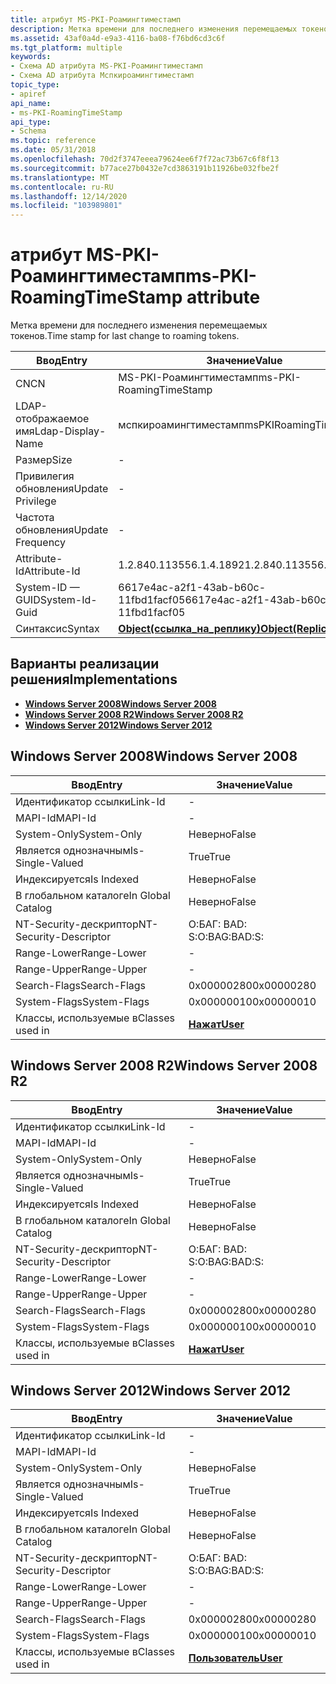 ```yaml
---
title: атрибут MS-PKI-Роамингтиместамп
description: Метка времени для последнего изменения перемещаемых токенов.
ms.assetid: 43af0a4d-e9a3-4116-ba08-f76bd6cd3c6f
ms.tgt_platform: multiple
keywords:
- Схема AD атрибута MS-PKI-Роамингтиместамп
- Схема AD атрибута Мспкироамингтиместамп
topic_type:
- apiref
api_name:
- ms-PKI-RoamingTimeStamp
api_type:
- Schema
ms.topic: reference
ms.date: 05/31/2018
ms.openlocfilehash: 70d2f3747eeea79624ee6f7f72ac73b67c6f8f13
ms.sourcegitcommit: b77ace27b0432e7cd3863191b11926be032fbe2f
ms.translationtype: MT
ms.contentlocale: ru-RU
ms.lasthandoff: 12/14/2020
ms.locfileid: "103989801"
---
```

# <a name="ms-pki-roamingtimestamp-attribute"></a><span data-ttu-id="9e47c-105">атрибут MS-PKI-Роамингтиместамп</span><span class="sxs-lookup"><span data-stu-id="9e47c-105">ms-PKI-RoamingTimeStamp attribute</span></span>

<span data-ttu-id="9e47c-106">Метка времени для последнего изменения перемещаемых токенов.</span><span class="sxs-lookup"><span data-stu-id="9e47c-106">Time stamp for last change to roaming tokens.</span></span>



| <span data-ttu-id="9e47c-107">Ввод</span><span class="sxs-lookup"><span data-stu-id="9e47c-107">Entry</span></span> | <span data-ttu-id="9e47c-108">Значение</span><span class="sxs-lookup"><span data-stu-id="9e47c-108">Value</span></span> |
|-------------------|-------------------------------------------------------|
| <span data-ttu-id="9e47c-109">CN</span><span class="sxs-lookup"><span data-stu-id="9e47c-109">CN</span></span>                | <span data-ttu-id="9e47c-110">MS-PKI-Роамингтиместамп</span><span class="sxs-lookup"><span data-stu-id="9e47c-110">ms-PKI-RoamingTimeStamp</span></span>                               |
| <span data-ttu-id="9e47c-111">LDAP-отображаемое имя</span><span class="sxs-lookup"><span data-stu-id="9e47c-111">Ldap-Display-Name</span></span> | <span data-ttu-id="9e47c-112">мспкироамингтиместамп</span><span class="sxs-lookup"><span data-stu-id="9e47c-112">msPKIRoamingTimeStamp</span></span>                                 |
| <span data-ttu-id="9e47c-113">Размер</span><span class="sxs-lookup"><span data-stu-id="9e47c-113">Size</span></span>              | \-                                                    |
| <span data-ttu-id="9e47c-114">Привилегия обновления</span><span class="sxs-lookup"><span data-stu-id="9e47c-114">Update Privilege</span></span>  | \-                                                    |
| <span data-ttu-id="9e47c-115">Частота обновления</span><span class="sxs-lookup"><span data-stu-id="9e47c-115">Update Frequency</span></span>  | \-                                                    |
| <span data-ttu-id="9e47c-116">Attribute-Id</span><span class="sxs-lookup"><span data-stu-id="9e47c-116">Attribute-Id</span></span>      | <span data-ttu-id="9e47c-117">1.2.840.113556.1.4.1892</span><span class="sxs-lookup"><span data-stu-id="9e47c-117">1.2.840.113556.1.4.1892</span></span>                               |
| <span data-ttu-id="9e47c-118">System-ID — GUID</span><span class="sxs-lookup"><span data-stu-id="9e47c-118">System-Id-Guid</span></span>    | <span data-ttu-id="9e47c-119">6617e4ac-a2f1-43ab-b60c-11fbd1facf05</span><span class="sxs-lookup"><span data-stu-id="9e47c-119">6617e4ac-a2f1-43ab-b60c-11fbd1facf05</span></span>                  |
| <span data-ttu-id="9e47c-120">Синтаксис</span><span class="sxs-lookup"><span data-stu-id="9e47c-120">Syntax</span></span>            | [<span data-ttu-id="9e47c-121">**Object(ссылка_на_реплику)**</span><span class="sxs-lookup"><span data-stu-id="9e47c-121">**Object(Replica-Link)**</span></span>](s-object-replica-link.md) |



## <a name="implementations"></a><span data-ttu-id="9e47c-122">Варианты реализации решения</span><span class="sxs-lookup"><span data-stu-id="9e47c-122">Implementations</span></span>

-   [<span data-ttu-id="9e47c-123">**Windows Server 2008**</span><span class="sxs-lookup"><span data-stu-id="9e47c-123">**Windows Server 2008**</span></span>](#windows-server-2008)
-   [<span data-ttu-id="9e47c-124">**Windows Server 2008 R2**</span><span class="sxs-lookup"><span data-stu-id="9e47c-124">**Windows Server 2008 R2**</span></span>](#windows-server-2008-r2)
-   [<span data-ttu-id="9e47c-125">**Windows Server 2012**</span><span class="sxs-lookup"><span data-stu-id="9e47c-125">**Windows Server 2012**</span></span>](#windows-server-2012)

## <a name="windows-server-2008"></a><span data-ttu-id="9e47c-126">Windows Server 2008</span><span class="sxs-lookup"><span data-stu-id="9e47c-126">Windows Server 2008</span></span>



| <span data-ttu-id="9e47c-127">Ввод</span><span class="sxs-lookup"><span data-stu-id="9e47c-127">Entry</span></span> | <span data-ttu-id="9e47c-128">Значение</span><span class="sxs-lookup"><span data-stu-id="9e47c-128">Value</span></span> |
|------------------------|-----------------------------------|
| <span data-ttu-id="9e47c-129">Идентификатор ссылки</span><span class="sxs-lookup"><span data-stu-id="9e47c-129">Link-Id</span></span>                | \-                                |
| <span data-ttu-id="9e47c-130">MAPI-Id</span><span class="sxs-lookup"><span data-stu-id="9e47c-130">MAPI-Id</span></span>                | \-                                |
| <span data-ttu-id="9e47c-131">System-Only</span><span class="sxs-lookup"><span data-stu-id="9e47c-131">System-Only</span></span>            | <span data-ttu-id="9e47c-132">Неверно</span><span class="sxs-lookup"><span data-stu-id="9e47c-132">False</span></span>                             |
| <span data-ttu-id="9e47c-133">Является однозначным</span><span class="sxs-lookup"><span data-stu-id="9e47c-133">Is-Single-Valued</span></span>       | <span data-ttu-id="9e47c-134">True</span><span class="sxs-lookup"><span data-stu-id="9e47c-134">True</span></span>                              |
| <span data-ttu-id="9e47c-135">Индексируется</span><span class="sxs-lookup"><span data-stu-id="9e47c-135">Is Indexed</span></span>             | <span data-ttu-id="9e47c-136">Неверно</span><span class="sxs-lookup"><span data-stu-id="9e47c-136">False</span></span>                             |
| <span data-ttu-id="9e47c-137">В глобальном каталоге</span><span class="sxs-lookup"><span data-stu-id="9e47c-137">In Global Catalog</span></span>      | <span data-ttu-id="9e47c-138">Неверно</span><span class="sxs-lookup"><span data-stu-id="9e47c-138">False</span></span>                             |
| <span data-ttu-id="9e47c-139">NT-Security-дескриптор</span><span class="sxs-lookup"><span data-stu-id="9e47c-139">NT-Security-Descriptor</span></span> | <span data-ttu-id="9e47c-140">О:БАГ: BAD: S:</span><span class="sxs-lookup"><span data-stu-id="9e47c-140">O:BAG:BAD:S:</span></span>                      |
| <span data-ttu-id="9e47c-141">Range-Lower</span><span class="sxs-lookup"><span data-stu-id="9e47c-141">Range-Lower</span></span>            | \-                                |
| <span data-ttu-id="9e47c-142">Range-Upper</span><span class="sxs-lookup"><span data-stu-id="9e47c-142">Range-Upper</span></span>            | \-                                |
| <span data-ttu-id="9e47c-143">Search-Flags</span><span class="sxs-lookup"><span data-stu-id="9e47c-143">Search-Flags</span></span>           | <span data-ttu-id="9e47c-144">0x00000280</span><span class="sxs-lookup"><span data-stu-id="9e47c-144">0x00000280</span></span>                        |
| <span data-ttu-id="9e47c-145">System-Flags</span><span class="sxs-lookup"><span data-stu-id="9e47c-145">System-Flags</span></span>           | <span data-ttu-id="9e47c-146">0x00000010</span><span class="sxs-lookup"><span data-stu-id="9e47c-146">0x00000010</span></span>                        |
| <span data-ttu-id="9e47c-147">Классы, используемые в</span><span class="sxs-lookup"><span data-stu-id="9e47c-147">Classes used in</span></span>        | [<span data-ttu-id="9e47c-148">**Нажат**</span><span class="sxs-lookup"><span data-stu-id="9e47c-148">**User**</span></span>](c-user.md)<br/> |



## <a name="windows-server-2008-r2"></a><span data-ttu-id="9e47c-149">Windows Server 2008 R2</span><span class="sxs-lookup"><span data-stu-id="9e47c-149">Windows Server 2008 R2</span></span>



| <span data-ttu-id="9e47c-150">Ввод</span><span class="sxs-lookup"><span data-stu-id="9e47c-150">Entry</span></span> | <span data-ttu-id="9e47c-151">Значение</span><span class="sxs-lookup"><span data-stu-id="9e47c-151">Value</span></span> |
|------------------------|-----------------------------------|
| <span data-ttu-id="9e47c-152">Идентификатор ссылки</span><span class="sxs-lookup"><span data-stu-id="9e47c-152">Link-Id</span></span>                | \-                                |
| <span data-ttu-id="9e47c-153">MAPI-Id</span><span class="sxs-lookup"><span data-stu-id="9e47c-153">MAPI-Id</span></span>                | \-                                |
| <span data-ttu-id="9e47c-154">System-Only</span><span class="sxs-lookup"><span data-stu-id="9e47c-154">System-Only</span></span>            | <span data-ttu-id="9e47c-155">Неверно</span><span class="sxs-lookup"><span data-stu-id="9e47c-155">False</span></span>                             |
| <span data-ttu-id="9e47c-156">Является однозначным</span><span class="sxs-lookup"><span data-stu-id="9e47c-156">Is-Single-Valued</span></span>       | <span data-ttu-id="9e47c-157">True</span><span class="sxs-lookup"><span data-stu-id="9e47c-157">True</span></span>                              |
| <span data-ttu-id="9e47c-158">Индексируется</span><span class="sxs-lookup"><span data-stu-id="9e47c-158">Is Indexed</span></span>             | <span data-ttu-id="9e47c-159">Неверно</span><span class="sxs-lookup"><span data-stu-id="9e47c-159">False</span></span>                             |
| <span data-ttu-id="9e47c-160">В глобальном каталоге</span><span class="sxs-lookup"><span data-stu-id="9e47c-160">In Global Catalog</span></span>      | <span data-ttu-id="9e47c-161">Неверно</span><span class="sxs-lookup"><span data-stu-id="9e47c-161">False</span></span>                             |
| <span data-ttu-id="9e47c-162">NT-Security-дескриптор</span><span class="sxs-lookup"><span data-stu-id="9e47c-162">NT-Security-Descriptor</span></span> | <span data-ttu-id="9e47c-163">О:БАГ: BAD: S:</span><span class="sxs-lookup"><span data-stu-id="9e47c-163">O:BAG:BAD:S:</span></span>                      |
| <span data-ttu-id="9e47c-164">Range-Lower</span><span class="sxs-lookup"><span data-stu-id="9e47c-164">Range-Lower</span></span>            | \-                                |
| <span data-ttu-id="9e47c-165">Range-Upper</span><span class="sxs-lookup"><span data-stu-id="9e47c-165">Range-Upper</span></span>            | \-                                |
| <span data-ttu-id="9e47c-166">Search-Flags</span><span class="sxs-lookup"><span data-stu-id="9e47c-166">Search-Flags</span></span>           | <span data-ttu-id="9e47c-167">0x00000280</span><span class="sxs-lookup"><span data-stu-id="9e47c-167">0x00000280</span></span>                        |
| <span data-ttu-id="9e47c-168">System-Flags</span><span class="sxs-lookup"><span data-stu-id="9e47c-168">System-Flags</span></span>           | <span data-ttu-id="9e47c-169">0x00000010</span><span class="sxs-lookup"><span data-stu-id="9e47c-169">0x00000010</span></span>                        |
| <span data-ttu-id="9e47c-170">Классы, используемые в</span><span class="sxs-lookup"><span data-stu-id="9e47c-170">Classes used in</span></span>        | [<span data-ttu-id="9e47c-171">**Нажат**</span><span class="sxs-lookup"><span data-stu-id="9e47c-171">**User**</span></span>](c-user.md)<br/> |



## <a name="windows-server-2012"></a><span data-ttu-id="9e47c-172">Windows Server 2012</span><span class="sxs-lookup"><span data-stu-id="9e47c-172">Windows Server 2012</span></span>



| <span data-ttu-id="9e47c-173">Ввод</span><span class="sxs-lookup"><span data-stu-id="9e47c-173">Entry</span></span> | <span data-ttu-id="9e47c-174">Значение</span><span class="sxs-lookup"><span data-stu-id="9e47c-174">Value</span></span> |
|------------------------|-----------------------------------|
| <span data-ttu-id="9e47c-175">Идентификатор ссылки</span><span class="sxs-lookup"><span data-stu-id="9e47c-175">Link-Id</span></span>                | \-                                |
| <span data-ttu-id="9e47c-176">MAPI-Id</span><span class="sxs-lookup"><span data-stu-id="9e47c-176">MAPI-Id</span></span>                | \-                                |
| <span data-ttu-id="9e47c-177">System-Only</span><span class="sxs-lookup"><span data-stu-id="9e47c-177">System-Only</span></span>            | <span data-ttu-id="9e47c-178">Неверно</span><span class="sxs-lookup"><span data-stu-id="9e47c-178">False</span></span>                             |
| <span data-ttu-id="9e47c-179">Является однозначным</span><span class="sxs-lookup"><span data-stu-id="9e47c-179">Is-Single-Valued</span></span>       | <span data-ttu-id="9e47c-180">True</span><span class="sxs-lookup"><span data-stu-id="9e47c-180">True</span></span>                              |
| <span data-ttu-id="9e47c-181">Индексируется</span><span class="sxs-lookup"><span data-stu-id="9e47c-181">Is Indexed</span></span>             | <span data-ttu-id="9e47c-182">Неверно</span><span class="sxs-lookup"><span data-stu-id="9e47c-182">False</span></span>                             |
| <span data-ttu-id="9e47c-183">В глобальном каталоге</span><span class="sxs-lookup"><span data-stu-id="9e47c-183">In Global Catalog</span></span>      | <span data-ttu-id="9e47c-184">Неверно</span><span class="sxs-lookup"><span data-stu-id="9e47c-184">False</span></span>                             |
| <span data-ttu-id="9e47c-185">NT-Security-дескриптор</span><span class="sxs-lookup"><span data-stu-id="9e47c-185">NT-Security-Descriptor</span></span> | <span data-ttu-id="9e47c-186">О:БАГ: BAD: S:</span><span class="sxs-lookup"><span data-stu-id="9e47c-186">O:BAG:BAD:S:</span></span>                      |
| <span data-ttu-id="9e47c-187">Range-Lower</span><span class="sxs-lookup"><span data-stu-id="9e47c-187">Range-Lower</span></span>            | \-                                |
| <span data-ttu-id="9e47c-188">Range-Upper</span><span class="sxs-lookup"><span data-stu-id="9e47c-188">Range-Upper</span></span>            | \-                                |
| <span data-ttu-id="9e47c-189">Search-Flags</span><span class="sxs-lookup"><span data-stu-id="9e47c-189">Search-Flags</span></span>           | <span data-ttu-id="9e47c-190">0x00000280</span><span class="sxs-lookup"><span data-stu-id="9e47c-190">0x00000280</span></span>                        |
| <span data-ttu-id="9e47c-191">System-Flags</span><span class="sxs-lookup"><span data-stu-id="9e47c-191">System-Flags</span></span>           | <span data-ttu-id="9e47c-192">0x00000010</span><span class="sxs-lookup"><span data-stu-id="9e47c-192">0x00000010</span></span>                        |
| <span data-ttu-id="9e47c-193">Классы, используемые в</span><span class="sxs-lookup"><span data-stu-id="9e47c-193">Classes used in</span></span>        | [<span data-ttu-id="9e47c-194">**Пользователь**</span><span class="sxs-lookup"><span data-stu-id="9e47c-194">**User**</span></span>](c-user.md)<br/> |



 

 





